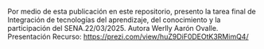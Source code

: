 Por medio de esta publicación en este repositorio, presento la tarea final de  Integración de tecnologías del aprendizaje, del conocimiento y la participación del SENA.22/03/2025.
Autora Werlly Aarón Ovalle.
Presentación Recurso: https://prezi.com/view/huZ9DiF0DEOtK3RMimQ4/
